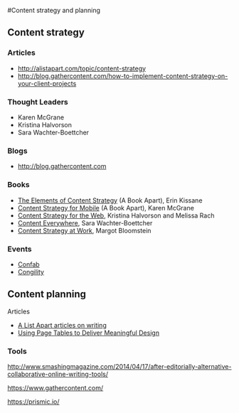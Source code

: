 #Content strategy and planning

## Content strategy

### Articles

* http://alistapart.com/topic/content-strategy
* http://blog.gathercontent.com/how-to-implement-content-strategy-on-your-client-projects

### Thought Leaders

* Karen McGrane
* Kristina Halvorson
* Sara Wachter-Boettcher

### Blogs

* http://blog.gathercontent.com

### Books

* [The Elements of Content Strategy](http://www.abookapart.com/products/the-elements-of-content-strategy/) (A Book Apart), Erin Kissane 
* [Content Strategy for Mobile](http://www.abookapart.com/products/content-strategy-for-mobile/) (A Book Apart), Karen McGrane
* [Content Strategy for the Web](http://contentstrategy.com/book.html), Kristina Halvorson and Melissa Rach
* [Content Everywhere](http://rosenfeldmedia.com/books/content-everywhere/), Sara Wachter-Boettcher
* [Content Strategy at Work](http://appropriateinc.com/book/), Margot Bloomstein

### Events

* [Confab](http://confabevents.com/)
* [Congility](http://www.congility.com/)


## Content planning

Articles

* [A List Apart articles on writing](http://alistapart.com/topic/writing)
* [Using Page Tables to Deliver Meaningful Design](http://www.chapterthree.com/blog/nica-lorber/using-page-tables-deliver-meaningful-design)

### Tools

http://www.smashingmagazine.com/2014/04/17/after-editorially-alternative-collaborative-online-writing-tools/

https://www.gathercontent.com/

https://prismic.io/
